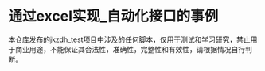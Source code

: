 # 通过excel实现_自动化接口的事例
本仓库发布的jkzdh_test项目中涉及的任何脚本，仅用于测试和学习研究，禁止用于商业用途，不能保证其合法性，准确性，完整性和有效性，请根据情况自行判断。
